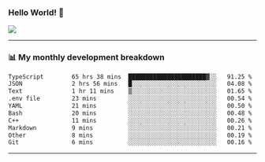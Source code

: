 ### Hello World! 👋

<a>
  <img align="center" src="https://github-readme-stats.vercel.app/api?username=megatunger&count_private=true&include_all_commits=true&bg_color=30,56CCF2,2F80ED&title_color=fff&text_color=fff" />
</a>

------
### 📊 My monthly development breakdown

<!--START_SECTION:waka-->

```txt
TypeScript        65 hrs 38 mins  ██████████████████████▓░░   91.25 %
JSON              2 hrs 56 mins   █░░░░░░░░░░░░░░░░░░░░░░░░   04.08 %
Text              1 hr 11 mins    ▒░░░░░░░░░░░░░░░░░░░░░░░░   01.65 %
.env file         23 mins         ░░░░░░░░░░░░░░░░░░░░░░░░░   00.54 %
YAML              21 mins         ░░░░░░░░░░░░░░░░░░░░░░░░░   00.50 %
Bash              20 mins         ░░░░░░░░░░░░░░░░░░░░░░░░░   00.48 %
C++               11 mins         ░░░░░░░░░░░░░░░░░░░░░░░░░   00.26 %
Markdown          9 mins          ░░░░░░░░░░░░░░░░░░░░░░░░░   00.21 %
Other             8 mins          ░░░░░░░░░░░░░░░░░░░░░░░░░   00.19 %
Git               6 mins          ░░░░░░░░░░░░░░░░░░░░░░░░░   00.16 %
```

<!--END_SECTION:waka-->

------
